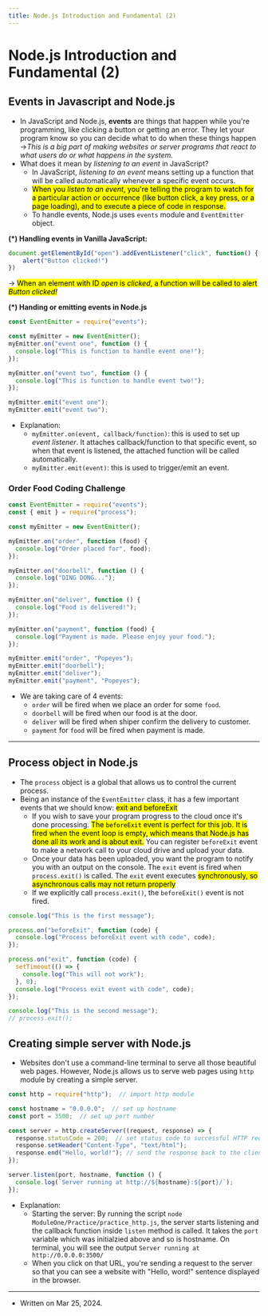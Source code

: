 ```yaml
---
title: Node.js Introduction and Fundamental (2)
---
```


# Node.js Introduction and Fundamental (2)

## Events in Javascript and Node.js
- In JavaScript and Node.js, <b>events</b> are things that happen while you're programming, like clicking a button or getting an error. They let your program know so you can decide what to do when these things happen &rarr;<i>This is a big part of making websites or server programs that react to what users do or what happens in the system.</i>
- What does it mean by <i>listening to an event</i> in JavaScript? 
    - In JavaScript, <i>listening to an event</i> means setting up a function that will be called automatically whenever a specific event occurs.
    - <mark>When you <i>listen to an event</i>, you're telling the program to watch for a particular action or occurrence (like button click, a key press, or a page loading), and to execute a piece of code in response.</mark>
    - To handle events, Node.js uses ```events``` module and ```EventEmitter``` object.


<b>(*) Handling events in Vanilla JavaScript: </b>

```javascript
document.getElementById("open").addEventListener("click", function() {
    alert("Button clicked!")
})

```
&rarr; <mark>When an element with ID <i>open</i> is <i>clicked</i>, a function will be called to alert <i>Button clicked!</i></mark>


<b>(*) Handing or emitting events in Node.js</b>

```javascript
const EventEmitter = require("events");

const myEmitter = new EventEmitter();
myEmitter.on("event one", function () {
  console.log("This is function to handle event one!");
});

myEmitter.on("event two", function () {
  console.log("This is function to handle event two!");
});

myEmitter.emit("event one");
myEmitter.emit("event two");

```

- Explanation:
    - ```myEmitter.on(event, callback/function)```: this is used to set up <i>event listener</i>. It attaches callback/function to that specific event, so when that event is listened, the attached function will be called automatically.
    - ```myEmitter.emit(event)```: this is used to trigger/emit an event. 

### Order Food Coding Challenge

```javascript
const EventEmitter = require("events");
const { emit } = require("process");

const myEmitter = new EventEmitter();

myEmitter.on("order", function (food) {
  console.log("Order placed for", food);
});

myEmitter.on("doorbell", function () {
  console.log("DING DONG...");
});

myEmitter.on("deliver", function () {
  console.log("Food is delivered!");
});

myEmitter.on("payment", function (food) {
  console.log("Payment is made. Please enjoy your food.");
});

myEmitter.emit("order", "Popeyes");
myEmitter.emit("doorbell");
myEmitter.emit("deliver");
myEmitter.emit("payment", "Popeyes");

```

- We are taking care of 4 events: 
    - ```order``` will be fired when we place an order for some ```food```.
    - ```doorbell``` will be fired when our food is at the door.
    - ```deliver``` will be fired when shiper confirm the delivery to customer. 
    - ```payment``` for ```food``` will be fired when payment is made.

---

## Process object in Node.js
- The ```process``` object is a global that allows us to control the current process.
- Being an instance of the ```EventEmitter``` class, it has a few important events that we should know: <mark>exit and beforeExit</mark>
    - If you wish to save your program progress to the cloud once it's done processing. <mark>The ```beforeExit``` event is perfect for this job. It is fired when the event loop is empty, which means that Node.js has done all its work and is about exit.</mark> You can register ```beforeExit``` event to make a network call to your cloud drive and upload your data. 
    - Once your data has been uploaded, you want the program to notify you with an output on the console. The ```exit``` event is fired when ```process.exit()``` is called. The ```exit``` event executes <mark>synchronously, so asynchronous calls may not return properly</mark>
    - If we explicitly call ```process.exit()```, the ```beforeExit()``` event is not fired.

```javascript
console.log("This is the first message");

process.on("beforeExit", function (code) {
  console.log("Process beforeExit event with code", code);
});

process.on("exit", function (code) {
  setTimeout(() => {
    console.log("This will not work");
  }, 0);
  console.log("Process exit event with code", code);
});

console.log("This is the second message");
// process.exit();
```

## Creating simple server with Node.js
- Websites don't use a command-line terminal to serve all those beautiful web pages. However, Node.js allows us to serve web pages using ```http``` module by creating a simple server. 

```javascript title="ModuleOne/Practice/practice_http.js"
const http = require("http");  // import http module

const hostname = "0.0.0.0";  // set up hostname 
const port = 3500;  // set up port number

const server = http.createServer((request, response) => {
  response.statusCode = 200;  // set status code to successful HTTP request
  response.setHeader("Content-Type", "text/html");  
  response.end("Hello, world!"); // send the response back to the client and ends the response process
});

server.listen(port, hostname, function () {
  console.log(`Server running at http://${hostname}:${port}/`);
});

```

- Explanation: 
     - Starting the server: By running the script ```node ModuleOne/Practice/practice_http.js```, the server starts listening and the callback function inside ```listen``` method is called. It takes the ```port``` variable which was initialzied above and so is hostname. On terminal, you will see the output ```Server running at http://0.0.0.0:3500/```
     - When you click on that URL, you're sending a request to the server so that you can see a website with "Hello, word!" sentence displayed in the browser. 

---
- Written on Mar 25, 2024.